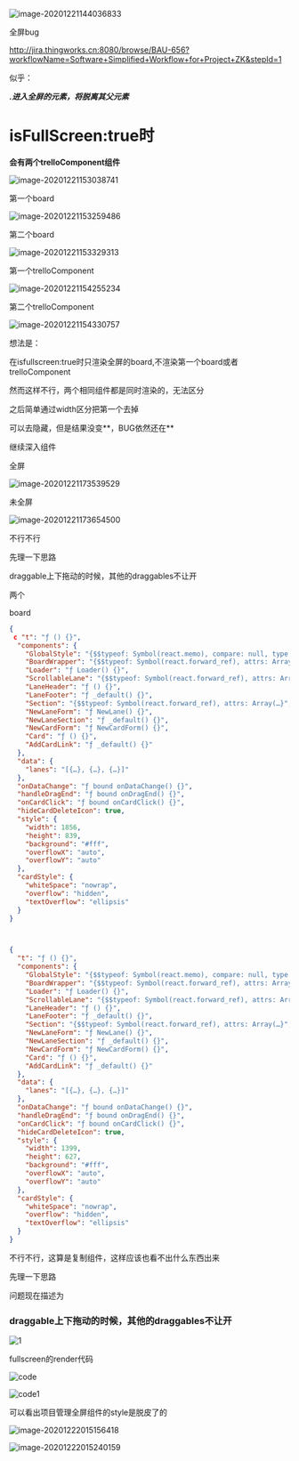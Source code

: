 ![image-20201221144036833](全屏bug.assets/image-20201221144036833.png)

全屏bug

http://jira.thingworks.cn:8080/browse/BAU-656?workflowName=Software+Simplified+Workflow+for+Project+ZK&stepId=1

似乎：

***.进入全屏的元素，将脱离其父元素***

# isFullScreen:true时

**会有两个trelloComponent组件**

![image-20201221153038741](全屏bug.assets/image-20201221153038741.png)





第一个board

![image-20201221153259486](全屏bug.assets/image-20201221153259486.png)

第二个board

![image-20201221153329313](全屏bug.assets/image-20201221153329313.png)

第一个trelloComponent

![image-20201221154255234](全屏bug.assets/image-20201221154255234.png)

第二个trelloComponent

![image-20201221154330757](全屏bug.assets/image-20201221154330757.png)

想法是：

在isfullscreen:true时只渲染全屏的board,不渲染第一个board或者trelloComponent

然而这样不行，两个相同组件都是同时渲染的，无法区分

之后简单通过width区分把第一个去掉

可以去隐藏，但是结果没变**，BUG依然还在**



继续深入组件

全屏

![image-20201221173539529](全屏bug.assets/image-20201221173539529.png)

未全屏

![image-20201221173654500](全屏bug.assets/image-20201221173654500.png)

不行不行

先理一下思路

draggable上下拖动的时候，其他的draggables不让开

两个

board

```json
{
 c "t": "ƒ () {}",
  "components": {
    "GlobalStyle": "{$$typeof: Symbol(react.memo), compare: null, type:…}",
    "BoardWrapper": "{$$typeof: Symbol(react.forward_ref), attrs: Array(…}",
    "Loader": "ƒ Loader() {}",
    "ScrollableLane": "{$$typeof: Symbol(react.forward_ref), attrs: Array(…}",
    "LaneHeader": "ƒ () {}",
    "LaneFooter": "ƒ _default() {}",
    "Section": "{$$typeof: Symbol(react.forward_ref), attrs: Array(…}",
    "NewLaneForm": "ƒ NewLane() {}",
    "NewLaneSection": "ƒ _default() {}",
    "NewCardForm": "ƒ NewCardForm() {}",
    "Card": "ƒ () {}",
    "AddCardLink": "ƒ _default() {}"
  },
  "data": {
    "lanes": "[{…}, {…}, {…}]"
  },
  "onDataChange": "ƒ bound onDataChange() {}",
  "handleDragEnd": "ƒ bound onDragEnd() {}",
  "onCardClick": "ƒ bound onCardClick() {}",
  "hideCardDeleteIcon": true,
  "style": {
    "width": 1856,
    "height": 839,
    "background": "#fff",
    "overflowX": "auto",
    "overflowY": "auto"
  },
  "cardStyle": {
    "whiteSpace": "nowrap",
    "overflow": "hidden",
    "textOverflow": "ellipsis"
  }
}
```



```json


{
  "t": "ƒ () {}",
  "components": {
    "GlobalStyle": "{$$typeof: Symbol(react.memo), compare: null, type:…}",
    "BoardWrapper": "{$$typeof: Symbol(react.forward_ref), attrs: Array(…}",
    "Loader": "ƒ Loader() {}",
    "ScrollableLane": "{$$typeof: Symbol(react.forward_ref), attrs: Array(…}",
    "LaneHeader": "ƒ () {}",
    "LaneFooter": "ƒ _default() {}",
    "Section": "{$$typeof: Symbol(react.forward_ref), attrs: Array(…}",
    "NewLaneForm": "ƒ NewLane() {}",
    "NewLaneSection": "ƒ _default() {}",
    "NewCardForm": "ƒ NewCardForm() {}",
    "Card": "ƒ () {}",
    "AddCardLink": "ƒ _default() {}"
  },
  "data": {
    "lanes": "[{…}, {…}, {…}]"
  },
  "onDataChange": "ƒ bound onDataChange() {}",
  "handleDragEnd": "ƒ bound onDragEnd() {}",
  "onCardClick": "ƒ bound onCardClick() {}",
  "hideCardDeleteIcon": true,
  "style": {
    "width": 1399,
    "height": 627,
    "background": "#fff",
    "overflowX": "auto",
    "overflowY": "auto"
  },
  "cardStyle": {
    "whiteSpace": "nowrap",
    "overflow": "hidden",
    "textOverflow": "ellipsis"
  }
}
```

不行不行，这算是复制组件，这样应该也看不出什么东西出来

先理一下思路

问题现在描述为 	

### draggable上下拖动的时候，其他的draggables不让开

![1](readme.assets/1.gif)

fullscreen的render代码

![code](readme.assets/code.png)

![code1](readme.assets/code1.png)

可以看出项目管理全屏组件的style是脱皮了的

![image-20201222015156418](readme.assets/image-20201222015156418.png)

![image-20201222015240159](readme.assets/image-20201222015240159.png)